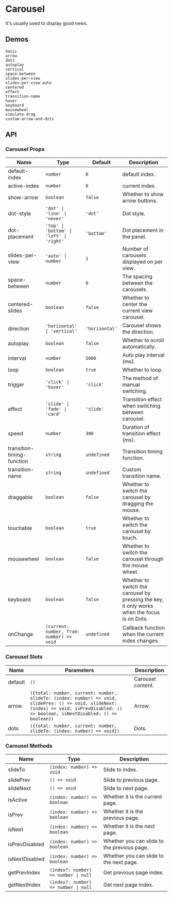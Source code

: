 # Carousel

It's usually used to display good news.

## Demos

```demo
basic
arrow
dots
autoplay
vertical
space-between
slides-per-view
slides-per-view-auto
centered
effect
transition-name
hover
keyboard
mousewheel
simulate-drag
custom-arrow-and-dots
```

## API

### Carousel Props

| Name | Type | Default | Description |
| --- | --- | --- | --- |
| default-index | `number` | `0` | default index. |
| active-index | `number` | `0` | current index. |
| show-arrow | `boolean` | `false` | Whether to show arrow buttons. |
| dot-style | `'dot' \| 'line' \| 'never'` | `'dot'` | Dot style. |
| dot-placement | `'top' \| 'bottom' \| 'left' \| 'right'` | `'bottom'` | Dot placement in the panel. |
| slides-per-view | `'auto' \| number` | `1` | Number of carousels displayed on per view. |
| space-between | `number` | `0` | The spacing between the carousels. |
| centered-slides | `boolean` | `false` | Whether to center the current view carousel. |
| direction | `'horizontal' \| 'vertical'` | `'horizontal'` | Carousel shows the direction. |
| autoplay | `boolean` | `false` | Whether to scroll automatically. |
| interval | `number` | `5000` | Auto play interval (ms). |
| loop | `boolean` | `true` | Whether to loop. |
| trigger | `'click' \| 'hover'` | `'click'` | The method of manual switching. |
| effect | `'slide' \| 'fade' \| 'card'` | `'slide'` | Transition effect when switching between carousel. |
| speed | `number` | `300` | Duration of transition effect (ms). |
| transition-timing-function | `string` | `undefined` | Transition timing function. |
| transition-name | `string` | `undefined` | Custom transition name. |
| draggable | `boolean` | `false` | Whether to switch the carousel by dragging the mouse. |
| touchable | `boolean` | `true` | Whether to switch the carousel by touch. |
| mousewheel | `boolean` | `false` | Whether to switch the carousel through the mouse wheel. |
| keyboard | `boolean` | `false` | Whether to switch the carousel by pressing the key, it only works when the focus is on Dots. |
| onChange | `(current: number, from: number) => void` | `undefined` | Callback function when the current index changes. |

### Carousel Slots

| Name    | Parameters | Description       |
| ------- | ---- | ---------- |
| default | `()` | Carousel content. |
| arrow | `({total: number, current: number, slideTo: (index: number) => void, slidePrev: () => void, slideNext: (index) => void, isPrevDisabled: () => boolean, isNextDisabled: () => boolean})` | Arrow. |
| dots | `({total: number, current: number, slideTo: (index: number) => void})` | Dots. |

### Carousel Methods

| Name | Type | Description |
| --- | --- | --- |
| slideTo | `(index: number) => void` | Slide to index. |
| slidePrev | `() => void` | Slide to previous page. |
| slideNext | `() => void` | Slide to next page. |
| isActive | `(index: number) => boolean` | Whether it is the current page. |
| isPrev | `(index: number) => boolean` | Whether it is the previous page. |
| isNext | `(index: number) => boolean` | Whether it is the next page. |
| isPrevDisabled | `(index: number) => boolean` | Whether you can slide to the previous page. |
| isNextDisabled | `(index: number) => boolean` | Whether you can slide to the next page. |
| getPrevIndex | `(index?: number) => number \| null` | Get previous page index. |
| getNextIndex | `(index?: number) => number \| null` | Get next page index. |